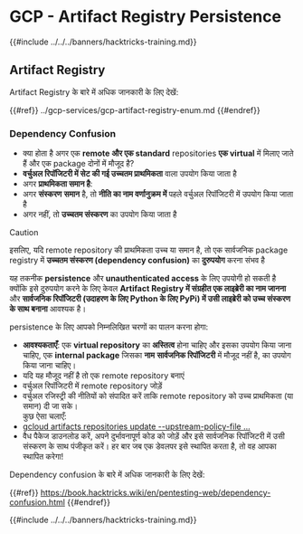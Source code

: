 # GCP - Artifact Registry Persistence

{{#include ../../../banners/hacktricks-training.md}}

## Artifact Registry

Artifact Registry के बारे में अधिक जानकारी के लिए देखें:

{{#ref}}
../gcp-services/gcp-artifact-registry-enum.md
{{#endref}}

### Dependency Confusion

- क्या होता है अगर एक **remote और एक standard** repositories **एक virtual** में मिलाए जाते हैं और एक package दोनों में मौजूद है?
- **वर्चुअल रिपॉजिटरी में सेट की गई उच्चतम प्राथमिकता** वाला उपयोग किया जाता है
- अगर **प्राथमिकता समान है**:
- अगर **संस्करण** **समान** है, तो **नीति का नाम वर्णानुक्रम में** पहले वर्चुअल रिपॉजिटरी में उपयोग किया जाता है
- अगर नहीं, तो **उच्चतम संस्करण** का उपयोग किया जाता है

> [!CAUTION]
> इसलिए, यदि remote repository की प्राथमिकता उच्च या समान है, तो एक सार्वजनिक package registry में **उच्चतम संस्करण (dependency confusion)** का **दुरुपयोग** करना संभव है

यह तकनीक **persistence** और **unauthenticated access** के लिए उपयोगी हो सकती है क्योंकि इसे दुरुपयोग करने के लिए केवल **Artifact Registry में संग्रहीत एक लाइब्रेरी का नाम जानना** और **सार्वजनिक रिपॉजिटरी (उदाहरण के लिए Python के लिए PyPi) में उसी लाइब्रेरी को उच्च संस्करण के साथ बनाना** आवश्यक है।

persistence के लिए आपको निम्नलिखित चरणों का पालन करना होगा:

- **आवश्यकताएँ**: एक **virtual repository** का **अस्तित्व** होना चाहिए और इसका उपयोग किया जाना चाहिए, एक **internal package** जिसका **नाम** **सार्वजनिक रिपॉजिटरी** में मौजूद नहीं है, का उपयोग किया जाना चाहिए।
- यदि यह मौजूद नहीं है तो एक remote repository बनाएं
- वर्चुअल रिपॉजिटरी में remote repository जोड़ें
- वर्चुअल रजिस्ट्री की नीतियों को संपादित करें ताकि remote repository को उच्च प्राथमिकता (या समान) दी जा सके।\
कुछ ऐसा चलाएँ:
- [gcloud artifacts repositories update --upstream-policy-file ...](https://cloud.google.com/sdk/gcloud/reference/artifacts/repositories/update#--upstream-policy-file)
- वैध पैकेज डाउनलोड करें, अपने दुर्भावनापूर्ण कोड को जोड़ें और इसे सार्वजनिक रिपॉजिटरी में उसी संस्करण के साथ पंजीकृत करें। हर बार जब एक डेवलपर इसे स्थापित करता है, तो वह आपका स्थापित करेगा!

Dependency confusion के बारे में अधिक जानकारी के लिए देखें:

{{#ref}}
https://book.hacktricks.wiki/en/pentesting-web/dependency-confusion.html
{{#endref}}

{{#include ../../../banners/hacktricks-training.md}}
